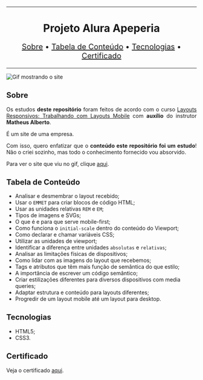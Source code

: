 <hr>

<main>
    <h1 align="center">Projeto Alura Apeperia</h1>
    <p align="center" style="font-size: 1.25rem;">
        <a href="#sobre">Sobre</a> •
        <a href="#tabela-de-conteudo">Tabela de Conteúdo</a> •
        <a href="#tecnologias">Tecnologias</a> •
        <a href="#certificado">Certificado</a>
    </p>
</main>

<hr>

<img src="Alura-Apeperia.gif" title="Gif mostrando o site">

<section id="sobre">
    <h2 style="font-size: 1.25rem;">Sobre</h2>
    <p style="text-align: justify;">Os estudos <b>deste repositório</b> foram feitos de acordo com o curso <a href="https://cursos.alura.com.br/course/mobile-first-layouts-responsivos">Layouts Responsivos: Trabalhando com Layouts Mobile</a> com <b>auxílio</b> do instrutor <b>Matheus Alberto</b>.</p>
    <p style="text-align: justify;">É um site de uma empresa.</p>
    <p style="text-align: justify;">Com isso, quero enfatizar que o <b>conteúdo este repositório foi um estudo</b>! Não o criei sozinho, mas todo o conhecimento fornecido vou absorvido.</p>
    <p style="text-align: justify;">Para ver o site que viu no gif, clique <a href="https://aluraapeperia.ebarbozadev.vercel.app/">aqui</a>.</p>
</section>

<section id="tabela-de-conteudo">
    <h2 style="font-size: 1.25rem;">Tabela de Conteúdo</h2>
    <ul>
        <li>Analisar e desmembrar o layout recebido;</li>
        <li>Usar o <code>EMMET</code> para criar blocos de código HTML;</li>
        <li>Usar as unidades relativas <code>REM</code> e <code>EM</code>;</li>
        <li>Tipos de imagens e SVGs;</li>
        <li>O que é e para que serve mobile-first;</li>
        <li>Como funciona o <code>initial-scale</code> dentro do conteúdo do Viewport;</li>
        <li>Como declarar e chamar variáveis CSS;</li>
        <li>Utilizar as unidades de viewport;</li>
        <li>Identificar a diferença entre unidades <code>absolutas</code> e <code>relativas</code>;</li>
        <li>Analisar as limitações físicas de dispositivos;</li>
        <li>Como lidar com as imagens do layout que recebemos;</li>
        <li>Tags e atributos que têm mais função de semântica do que estilo;</li>
        <li>A importância de escrever um código semântico;</li>
        <li>Criar estilizações diferentes para diversos dispositivos com media queries;</li>
        <li>Adaptar estrutura e conteúdo para layouts diferentes;</li>
        <li>Progredir de um layout mobile até um layout para desktop.</li>
    </ul>
</section>

<section id="tecnologias">
    <h2 style="font-size: 1.25rem;">Tecnologias</h2>
    <ul>
        <li>HTML5;</li>
        <li>CSS3.</li>
    </ul>
</section>

<section id="certificado">
    <h2 style="font-size: 1.25rem;">Certificado</h2>
    <p style="text-align: justify;">Veja o certificado <a href="https://cursos.alura.com.br/certificate/3d5c6a0f-e42c-407a-8412-2d4e7733484e">aqui</a>.</p>
</section>
